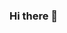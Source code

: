 ### Hi there 👋

<!--
**mumuni1919/mumuni1919** is a ✨ _special_ ✨ repository because its `README.md` (this file) appears on your GitHub profile.

Here are some ideas to get you started:

- 🔭 I’m currently working on Machine Learning Algorithms
- 🌱 I’m currently learning Natural Language Processing
- 👯 I’m looking to collaborate on Machine Learning projects
- 🤔 I’m looking for help with ...
- 💬 Ask me about Machine Learning Algorithms
- 📫 How to reach me: ...
- 😄 Pronouns: ...
- ⚡ Fun fact: ...
-->
